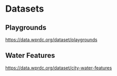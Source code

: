 # Datasets

## Playgrounds
https://data.wprdc.org/dataset/playgrounds

## Water Features
https://data.wprdc.org/dataset/city-water-features 
